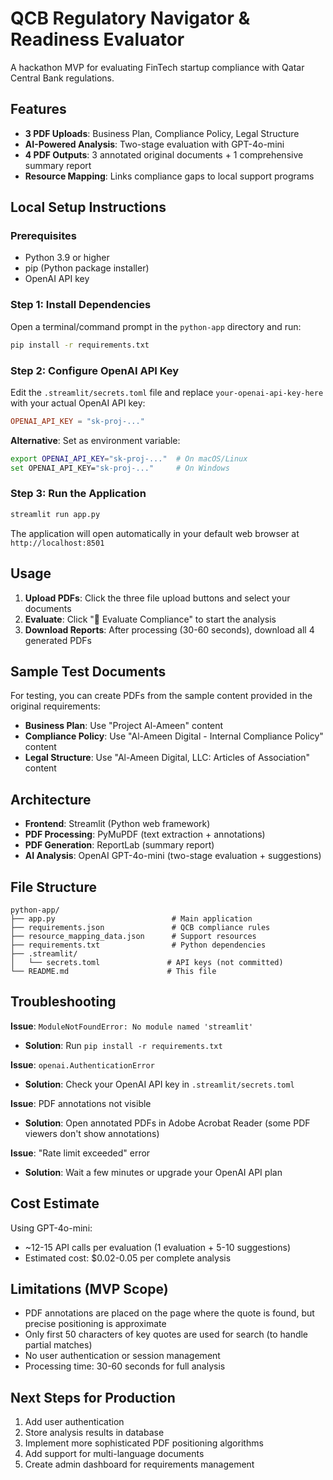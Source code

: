 # QCB Regulatory Navigator & Readiness Evaluator

A hackathon MVP for evaluating FinTech startup compliance with Qatar Central Bank regulations.

## Features

- **3 PDF Uploads**: Business Plan, Compliance Policy, Legal Structure
- **AI-Powered Analysis**: Two-stage evaluation with GPT-4o-mini
- **4 PDF Outputs**: 3 annotated original documents + 1 comprehensive summary report
- **Resource Mapping**: Links compliance gaps to local support programs

## Local Setup Instructions

### Prerequisites

- Python 3.9 or higher
- pip (Python package installer)
- OpenAI API key

### Step 1: Install Dependencies

Open a terminal/command prompt in the `python-app` directory and run:

```bash
pip install -r requirements.txt
```

### Step 2: Configure OpenAI API Key

Edit the `.streamlit/secrets.toml` file and replace `your-openai-api-key-here` with your actual OpenAI API key:

```toml
OPENAI_API_KEY = "sk-proj-..."
```

**Alternative**: Set as environment variable:
```bash
export OPENAI_API_KEY="sk-proj-..."  # On macOS/Linux
set OPENAI_API_KEY="sk-proj-..."     # On Windows
```

### Step 3: Run the Application

```bash
streamlit run app.py
```

The application will open automatically in your default web browser at `http://localhost:8501`

## Usage

1. **Upload PDFs**: Click the three file upload buttons and select your documents
2. **Evaluate**: Click "🚀 Evaluate Compliance" to start the analysis
3. **Download Reports**: After processing (30-60 seconds), download all 4 generated PDFs

## Sample Test Documents

For testing, you can create PDFs from the sample content provided in the original requirements:

- **Business Plan**: Use "Project Al-Ameen" content
- **Compliance Policy**: Use "Al-Ameen Digital - Internal Compliance Policy" content
- **Legal Structure**: Use "Al-Ameen Digital, LLC: Articles of Association" content

## Architecture

- **Frontend**: Streamlit (Python web framework)
- **PDF Processing**: PyMuPDF (text extraction + annotations)
- **PDF Generation**: ReportLab (summary report)
- **AI Analysis**: OpenAI GPT-4o-mini (two-stage evaluation + suggestions)

## File Structure

```
python-app/
├── app.py                          # Main application
├── requirements.json               # QCB compliance rules
├── resource_mapping_data.json      # Support resources
├── requirements.txt                # Python dependencies
├── .streamlit/
│   └── secrets.toml               # API keys (not committed)
└── README.md                      # This file
```

## Troubleshooting

**Issue**: `ModuleNotFoundError: No module named 'streamlit'`
- **Solution**: Run `pip install -r requirements.txt`

**Issue**: `openai.AuthenticationError`
- **Solution**: Check your OpenAI API key in `.streamlit/secrets.toml`

**Issue**: PDF annotations not visible
- **Solution**: Open annotated PDFs in Adobe Acrobat Reader (some PDF viewers don't show annotations)

**Issue**: "Rate limit exceeded" error
- **Solution**: Wait a few minutes or upgrade your OpenAI API plan

## Cost Estimate

Using GPT-4o-mini:
- ~12-15 API calls per evaluation (1 evaluation + 5-10 suggestions)
- Estimated cost: $0.02-0.05 per complete analysis

## Limitations (MVP Scope)

- PDF annotations are placed on the page where the quote is found, but precise positioning is approximate
- Only first 50 characters of key quotes are used for search (to handle partial matches)
- No user authentication or session management
- Processing time: 30-60 seconds for full analysis

## Next Steps for Production

1. Add user authentication
2. Store analysis results in database
3. Implement more sophisticated PDF positioning algorithms
4. Add support for multi-language documents
5. Create admin dashboard for requirements management
